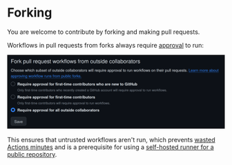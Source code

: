 # Forking

You are welcome to contribute by forking and making pull requests.

Workflows in pull requests from forks always require [approval](https://docs.github.com/en/actions/managing-workflow-runs/approving-workflow-runs-from-public-forks#about-workflow-runs-from-public-forks) to run:

![](pull-request-workflow-approval.png)

This ensures that untrusted workflows aren't run, which prevents [wasted Actions
minutes](https://docs.github.com/en/billing/managing-billing-for-github-actions/about-billing-for-github-actions#about-spending-limits)
and is a
prerequisite for using a [self-hosted runner for a public repository](https://docs.github.com/en/actions/security-guides/security-hardening-for-github-actions#hardening-for-self-hosted-runners).
